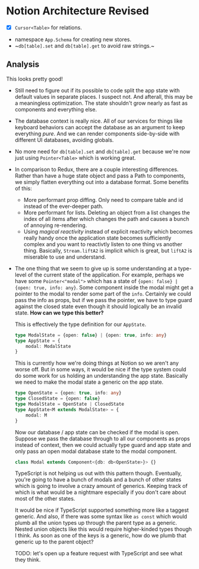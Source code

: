 # Notion Architecture Revised

- [x] `Cursor<Table>` for relations.
- namespace `App.Schema` for creating new stores.
- ~`db[table].set` and `db[table].get` to avoid raw strings.~

## Analysis

This looks pretty good!

- Still need to figure out if its possible to code split the app state with default values in separate places. I suspect not. And afterall, this may be a meaningless optimization. The state shouldn't grow nearly as fast as components and everything else.

- The database context is really nice. All of our services for things like keyboard behaviors can accept the database as an argument to keep everything *pure*. And we can render components side-by-side with different UI databases, avoiding globals.

- No more need for `db[table].set` and `db[table].get` because we're now just using `Pointer<Table>` which is working great.

- In comparison to Redux, there are a couple interesting differences. Rather than have a huge state object and pass a Path to components, we simply flatten everything out into a database format. Some benefits of this:
	- More performant prop diffing. Only need to compare table and id instead of the ever-deeper path.
	- More performant for lists. Deleting an object from a list changes the index of all items after which changes the path and causes a bunch of annoying re-rendering.
	- Using *magical reactivity* instead of explicit reactivity which becomes really handy once the application state becomes sufficiently complex and you want to reactivtly listen to one thing vs another thing. Basically, `Stream.liftA2` is implicit which is great, but `liftA2` is miserable to use and understand.

- The one thing that we seem to give up is some understanding at a type-level of the current state of the application. For example, perhaps we have some `Pointer<"modal">` which has a state of `{open: false} | {open: true, info: any}`. Some component inside the modal might get a pointer to the modal to render some part of the `info`. Certainly we could pass the info as props, but if we pass the pointer, we have to type guard against the closed state even though it should logically be an invalid state. **How can we type this better?**

	This is effectively the type definition for our `AppState`.

	```ts
	type ModalState = {open: false} | {open: true, info: any}
	type AppState = {
		modal: ModalState
	}
	```

	This is currently how we're doing things at Notion so we aren't any worse off. But in some ways, it would be nice if the type system could do some work for us holding an understanding the app state. Basically we need to make the modal state a generic on the app state.

	```ts
	type OpenState = {open: true, info: any}
	type ClosedState = {open: false}
	type ModalState = OpenState | ClosedState
	type AppState<M extends ModalState> = {
		modal: M
	}
	```

	Now our database / app state can be checked if the modal is open. Suppose we pass the database through to all our components as props instead of context, then we could actually type guard and app state and only pass an open modal database state to the modal component.

	```ts
	class Modal extends Component<{db: db<OpenState>}> {}
	```

	TypeScript is not helping us out with this pattern though. Eventually, you're going to have a bunch of modals and a bunch of other states which is going to involve a crazy amount of generics. Keeping track of which is what would be a nightmare especially if you don't care about most of the other states.

	It would be nice if TypeScript supported something more like a taggest generic. And also, if there was some syntax like `as const` which would plumb all the union types up through the parent type as a generic. Nested union objects like this would require higher-kinded types though I think. As soon as one of the keys is a generic, how do we plumb that generic up to the parent object?

	TODO: let's open up a feature request with TypeScript and see what they think.
